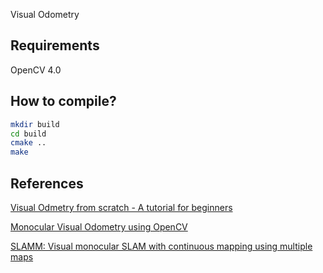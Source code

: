 Visual Odometry

## Requirements
OpenCV 4.0

## How to compile?
```bash
mkdir build
cd build
cmake ..
make
```

## References
[Visual Odmetry from scratch - A tutorial for beginners](https://avisingh599.github.io/vision/visual-odometry-full/)

[Monocular Visual Odometry using OpenCV](https://avisingh599.github.io/vision/monocular-vo/)

[SLAMM: Visual monocular SLAM with continuous mapping using multiple maps](https://www.ncbi.nlm.nih.gov/pmc/articles/PMC5922523/)
